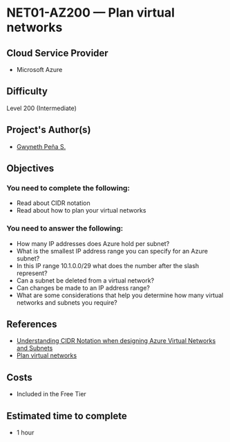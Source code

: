 # NET01-AZ200 — Plan virtual networks

## Cloud Service Provider

* Microsoft Azure

## Difficulty
Level 200 (Intermediate)

## Project's Author(s)
* [Gwyneth Peña S.](https://twitter.com/madebygps)

## Objectives

### You need to complete the following:

* Read about CIDR notation
* Read about how to plan your virtual networks

### You need to answer the following: 

* How many IP addresses does Azure hold per subnet?
* What is the smallest IP address range you can specify for an Azure subnet?
* In this IP range 10.1.0.0/29 what does the number after the slash represent?
* Can a subnet be deleted from a virtual network?
* Can changes be made to an IP address range?
* What are some considerations that help you determine how many virtual networks and subnets you require?


## References

* [Understanding CIDR Notation when designing Azure Virtual Networks and Subnets](https://devblogs.microsoft.com/premier-developer/understanding-cidr-notation-when-designing-azure-virtual-networks-and-subnets/)
* [Plan virtual networks](https://docs.microsoft.com/en-us/azure/virtual-network/virtual-network-vnet-plan-design-arm#segmentation)


## Costs

- Included in the Free Tier

## Estimated time to complete

- 1 hour
